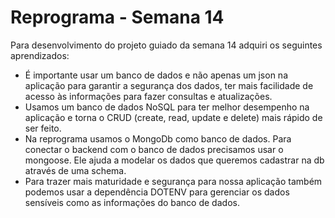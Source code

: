 # Reprograma - Semana 14

Para desenvolvimento do projeto guiado da semana 14 adquiri os seguintes aprendizados:

* É importante usar um banco de dados e não apenas um json na aplicação para garantir a segurança dos dados, ter mais facilidade de acesso às informações para fazer consultas e atualizações.
* Usamos um banco de dados NoSQL para ter melhor desempenho na aplicação e torna o CRUD (create, read, update e delete) mais rápido de ser feito.
* Na reprograma usamos o MongoDb como banco de dados. Para conectar o backend com o banco de dados precisamos usar o mongoose. Ele ajuda a modelar os dados que queremos cadastrar na db através de uma schema.
* Para trazer mais maturidade e segurança para nossa aplicação também podemos usar a dependência DOTENV para gerenciar os dados sensíveis como as informações do banco de dados.
